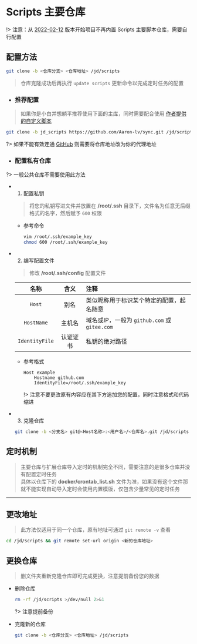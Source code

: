 # Scripts 主要仓库
!> 注意：从 [2022-02-12](./start/历史更新?id=_2022-02-12) 版本开始项目不再内置 Scripts 主要脚本仓库，需要自行配置

## 配置方法
```bash
git clone -b <仓库分支> <仓库地址> /jd/scripts
```
> 仓库克隆成功后再执行 `update scripts` 更新命令以完成定时任务的配置

- ### 推荐配置 <!-- {docsify-ignore} -->
> 如果你是小白并想躺平推荐使用下面的主库，同时需要配合使用 [作者提供的自定义脚本](./config/自定义脚本?id=使用作者提供的自定义脚本)
```bash
git clone -b jd_scripts https://github.com/Aaron-lv/sync.git /jd/scripts
```

  ?> 如果不能有效连通 [GitHub](https://github.com) 则需要将仓库地址改为你的代理地址

- ### 配置私有仓库 <!-- {docsify-ignore} -->
?> 一般公共仓库不需要使用此方法

  - 1. 配置私钥
    > 将您的私钥写进文件并放置在 **/root/.ssh** 目录下，文件名为任意无后缀格式的名字，然后赋予 `600` 权限

    - 参考命令

      ```bash
      vim /root/.ssh/example_key
      chmod 600 /root/.ssh/example_key
      ```

  - 2. 编写配置文件

    > 修改 **/root/.ssh/config** 配置文件

    |       名称      |  含义  |                    注释                    |
    | :------------: | :----: | :---------------------------------------- |
    |     `Host`     |   别名  | 类似昵称用于标识某个特定的配置，起名随意         |
    |   `HostName`   |  主机名 | 域名或IP，一般为 `github.com` 或 `gitee.com` |
    | `IdentityFile` | 认证证书 | 私钥的绝对路径                               |

    - 参考格式

      ```
      Host example
          Hostname github.com
          IdentityFile=/root/.ssh/example_key
      ```
      !> 注意不要更改原有内容应在其下方追加您的配置，同时注意格式和代码缩进

  - 3. 克隆仓库

    ```bash
    git clone -b <分支名> git@<Host名称>:<用户名>/<仓库名>.git /jd/scripts
    ```

## 定时机制
> 主要仓库与扩展仓库导入定时的机制完全不同，需要注意的是很多仓库并没有配置定时任务\
> 具体以仓库下的 **docker/crontab_list.sh** 文件为准，如果没有这个文件那就不能实现自动导入定时会使用内置模版，仅包含少量常见的定时任务

***

## 更改地址
> 此方法仅适用于同一个仓库，原有地址可通过 `git remote -v` 查看
```bash
cd /jd/scripts && git remote set-url origin <新的仓库地址>
```

## 更换仓库
> 删文件夹重新克隆仓库即可完成更换，注意提前备份您的数据

- 删除仓库

    ```bash
    rm -rf /jd/scripts >/dev/null 2>&1
    ```
  ?> 注意提前备份

- 克隆新的仓库

    ```bash
    git clone -b <仓库分支> <仓库地址> /jd/scripts
    ```
